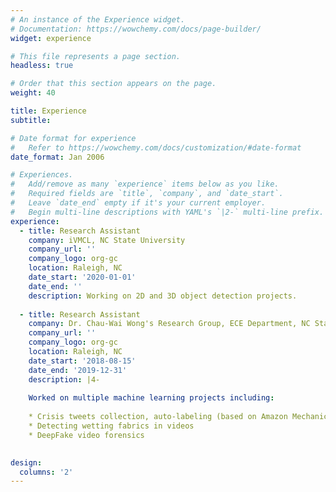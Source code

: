 ```yaml
---
# An instance of the Experience widget.
# Documentation: https://wowchemy.com/docs/page-builder/
widget: experience

# This file represents a page section.
headless: true

# Order that this section appears on the page.
weight: 40

title: Experience
subtitle:

# Date format for experience
#   Refer to https://wowchemy.com/docs/customization/#date-format
date_format: Jan 2006

# Experiences.
#   Add/remove as many `experience` items below as you like.
#   Required fields are `title`, `company`, and `date_start`.
#   Leave `date_end` empty if it's your current employer.
#   Begin multi-line descriptions with YAML's `|2-` multi-line prefix.
experience:
  - title: Research Assistant
    company: iVMCL, NC State University
    company_url: ''
    company_logo: org-gc
    location: Raleigh, NC
    date_start: '2020-01-01'
    date_end: ''
    description: Working on 2D and 3D object detection projects.
    
  - title: Research Assistant
    company: Dr. Chau-Wai Wong's Research Group, ECE Department, NC State University
    company_url: ''
    company_logo: org-gc
    location: Raleigh, NC
    date_start: '2018-08-15'
    date_end: '2019-12-31'
    description: |4-
    
    Worked on multiple machine learning projects including: 
    
    * Crisis tweets collection, auto-labeling (based on Amazon Mechanical Turk) and analysis
    * Detecting wetting fabrics in videos
    * DeepFake video forensics
        

design:
  columns: '2'
---
```


